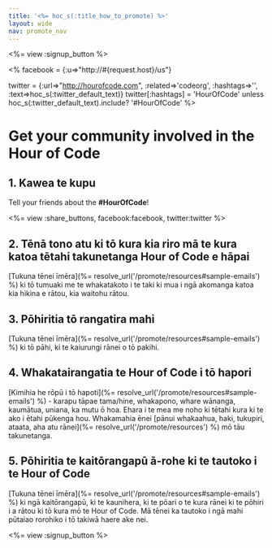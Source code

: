 ```yaml
---
title: '<%= hoc_s(:title_how_to_promote) %>'
layout: wide
nav: promote_nav
---
```

<%= view :signup_button %>

<% facebook = {:u=>"http://#{request.host}/us"}

twitter = {:url=>"http://hourofcode.com", :related=>'codeorg', :hashtags=>'', :text=>hoc_s(:twitter_default_text)} twitter[:hashtags] = 'HourOfCode' unless hoc_s(:twitter_default_text).include? '#HourOfCode' %>

# Get your community involved in the Hour of Code

## 1. Kawea te kupu

Tell your friends about the **#HourOfCode**!

<%= view :share_buttons, facebook:facebook, twitter:twitter %>

## 2. Tēnā tono atu ki tō kura kia riro mā te kura katoa tētahi takunetanga Hour of Code e hāpai

[Tukuna tēnei īmēra](%= resolve_url('/promote/resources#sample-emails') %) ki tō tumuaki me te whakatakoto i te taki ki mua i ngā akomanga katoa kia hikina e rātou, kia waitohu rātou.

## 3. Pōhiritia tō rangatira mahi

[Tukuna tēnei īmēra](%= resolve_url('/promote/resources#sample-emails') %) ki tō pāhi, ki te kaiurungi rānei o tō pakihi.

## 4. Whakatairangatia te Hour of Code i tō hapori

[Kimihia he rōpū i tō hapoti](%= resolve_url('/promote/resources#sample-emails') %) - karapu tāpae tama/hine, whakapono, whare wānanga, kaumātua, uniana, ka mutu ō hoa. Ehara i te mea me noho ki tētahi kura ki te ako i ētahi pūkenga hou. Whakamahia ēnei [pānui whakaahua, haki, tukupiri, ataata, aha atu rānei](%= resolve_url('/promote/resources') %) mō tāu takunetanga.

## 5. Pōhiritia te kaitōrangapū ā-rohe ki te tautoko i te Hour of Code

[Tukuna tēnei īmēra](%= resolve_url('/promote/resources#sample-emails') %) ki ngā kaitōrangapū, ki te kaunihera, ki te pōari o te kura rānei ki te pōhiri i a rātou ki tō kura mō te Hour of Code. Mā tēnei ka tautoko i ngā mahi pūtaiao rorohiko i tō takiwā haere ake nei.

<%= view :signup_button %>